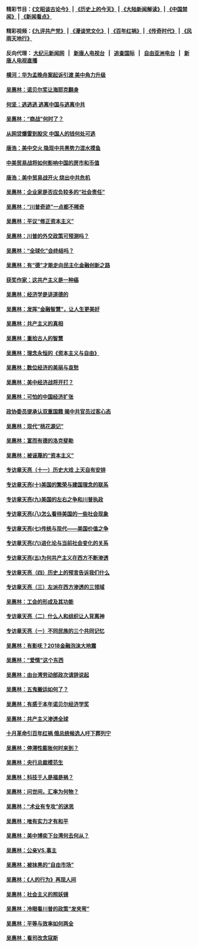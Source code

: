 #### 精彩节目：[《文昭谈古论今》](http://45.76.220.221/wenzhao) | [《历史上的今天》](http://45.76.220.221/today-in-history) | [《大陆新闻解读》](http://45.76.220.221/ntdtv-comedy) | [《中国禁闻》](http://45.76.220.221/ntdtv-news) | [《新闻看点》](http://45.76.220.221/news-insight) 

 #### 精彩视频：[《九评共产党》](http://45.76.220.221:10000/videos/jiuping) | [《漫谈党文化》](http://45.76.220.221:10000/videos/mtdwh) | [《百年红祸》](http://45.76.220.221:10000/videos/bnhh) | [《传奇时代》](http://45.76.220.221:10000/videos/legend) | [《风雨天地行》](http://45.76.220.221:10000/videos/fytdx) 

 #### 反向代理： [大纪元新闻网](http://45.76.220.221:10080/) &nbsp;&nbsp;|&nbsp;&nbsp; [新唐人电视台](http://45.76.220.221:8000/) &nbsp;&nbsp;|&nbsp;&nbsp; [追查国际](http://45.76.220.221:10010/) &nbsp;&nbsp;|&nbsp;&nbsp; [自由亚洲电台](http://45.76.220.221:9800/) &nbsp;&nbsp;|&nbsp;&nbsp; [新唐人电视直播](http://45.76.220.221/) 

#### [横河：华为孟晚舟案起诉引渡 美中角力升级](../pages/nsc423/n11027230.md?t=02190037) 

#### [吴惠林：诺贝尔奖让海耶克翻身](../pages/nsc423/n10890049.md?t=02190037) 

#### [何坚：逃逃逃 逃离中国与逃离中共](../pages/nsc423/n10592891.md?t=02190037) 

#### [吴惠林：“商战”何时了？](../pages/nsc423/n10573558.md?t=02190037) 

#### [从网贷爆雷到股灾 中国人的钱何处可逃](../pages/nsc423/n10572800.md?t=02190037) 

#### [唐浩：美中交火 隐现中共黑势力混水摸鱼](../pages/nsc423/n10544040.md?t=02190037) 

#### [中美贸易战将如何影响中国的房市和币值](../pages/nsc423/n10543697.md?t=02190037) 

#### [唐浩：美中贸易战开火 烧出中共危机](../pages/nsc423/n10540126.md?t=02190037) 

#### [吴惠林：企业家是否应负较多的“社会责任”](../pages/nsc423/n10535022.md?t=02190037) 

#### [吴惠林：“川普奇迹”一点都不稀奇](../pages/nsc423/n10512808.md?t=02190037) 

#### [吴惠林：平议“修正资本主义”](../pages/nsc423/n10495724.md?t=02190037) 

#### [吴惠林：川普的外交政策可预测吗？](../pages/nsc423/n10462387.md?t=02190037) 

#### [吴惠林：“全球化”会终结吗？](../pages/nsc423/n10452838.md?t=02190037) 

#### [吴惠林：有“德”才能走向民主化金融创新之路](../pages/nsc423/n10432292.md?t=02190037) 

#### [获奖作家：这共产主义是一种癌](../pages/nsc423/n10431541.md?t=02190037) 

#### [吴惠林：经济学是讲道德的](../pages/nsc423/n10398014.md?t=02190037) 

#### [吴惠林：发挥“金融智慧”，让人生更美好](../pages/nsc423/n10375019.md?t=02190037) 

#### [吴惠林：共产主义的真相](../pages/nsc423/n10351394.md?t=02190037) 

#### [吴惠林：重拾古人的智慧](../pages/nsc423/n10337691.md?t=02190037) 

#### [吴惠林：理念永恒的《资本主义与自由》](../pages/nsc423/n10316274.md?t=02190037) 

#### [吴惠林：数位经济的美丽与哀愁](../pages/nsc423/n10292946.md?t=02190037) 

#### [吴惠林：美中经济战将开打？](../pages/nsc423/n10258825.md?t=02190037) 

#### [吴惠林：可怕的中国经济扩张](../pages/nsc423/n10219147.md?t=02190037) 

#### [政协委员提承认双重国籍 揭中共官员过客心态](../pages/nsc423/n10208809.md?t=02190037) 

#### [吴惠林：现代“桃花源记”](../pages/nsc423/n10185234.md?t=02190037) 

#### [吴惠林：富而有德的洛克斐勒](../pages/nsc423/n10142264.md?t=02190037) 

#### [吴惠林：被诬蔑的“资本主义”](../pages/nsc423/n10124816.md?t=02190037) 

#### [专访章天亮（十一）历史大戏 上天自有安排](../pages/nsc423/n10094905.md?t=02190037) 

#### [专访章天亮(十)美国的繁荣与建国理念的联系](../pages/nsc423/n10094899.md?t=02190037) 

#### [专访章天亮(九)美国的左右之争和川普执政](../pages/nsc423/n10094889.md?t=02190037) 

#### [专访章天亮(八)怎么看待美国的一些社会现象](../pages/nsc423/n10094857.md?t=02190037) 

#### [专访章天亮(七)传统与现代——美国价值之争](../pages/nsc423/n10093140.md?t=02190037) 

#### [专访章天亮(六)进化论与当前社会变化的关系](../pages/nsc423/n10092036.md?t=02190037) 

#### [专访章天亮(五)为何共产主义在西方不断渗透](../pages/nsc423/n10083620.md?t=02190037) 

#### [专访章天亮（四）历史上的预言告诉我们什么](../pages/nsc423/n10083606.md?t=02190037) 

#### [专访章天亮（三）左派在西方渗透的三领域](../pages/nsc423/n10081115.md?t=02190037) 

#### [吴惠林：工会的形成及其功能](../pages/nsc423/n10080633.md?t=02190037) 

#### [专访章天亮（二）什么人和组织让人背离神](../pages/nsc423/n10076637.md?t=02190037) 

#### [专访章天亮（一）不同民族的三个共同记忆](../pages/nsc423/n10074188.md?t=02190037) 

#### [吴惠林：有影呒？2018金融泡沫大地震](../pages/nsc423/n10040534.md?t=02190037) 

#### [吴惠林：“爱情”这个东西](../pages/nsc423/n10019423.md?t=02190037) 

#### [吴惠林：由台湾劳动部政次请辞说起](../pages/nsc423/n9979679.md?t=02190037) 

#### [吴惠林：五鬼搬运如何了？](../pages/nsc423/n9925338.md?t=02190037) 

#### [吴惠林：有感于本年诺贝尔经济学奖](../pages/nsc423/n9871883.md?t=02190037) 

#### [吴惠林：共产主义渗透全球](../pages/nsc423/n9812748.md?t=02190037) 

#### [十月革命引百年红祸 俄总统候选人吁下葬列宁](../pages/nsc423/n9810182.md?t=02190037) 

#### [吴惠林：停滞性膨胀何时来到？](../pages/nsc423/n9764136.md?t=02190037) 

#### [吴惠林：央行总裁模范生](../pages/nsc423/n9728134.md?t=02190037) 

#### [吴惠林：科技于人是福是祸？](../pages/nsc423/n9672982.md?t=02190037) 

#### [吴惠林：问世间，汇率为何物？](../pages/nsc423/n9621788.md?t=02190037) 

#### [吴惠林：“术业有专攻”的迷思](../pages/nsc423/n9580363.md?t=02190037) 

#### [吴惠林：唯有实力才有和平](../pages/nsc423/n9529599.md?t=02190037) 

#### [吴惠林：美中博奕下台湾何去何从？](../pages/nsc423/n9483598.md?t=02190037) 

#### [吴惠林：公亲VS.事主](../pages/nsc423/n9425637.md?t=02190037) 

#### [吴惠林：被抹黑的“自由市场”](../pages/nsc423/n9351545.md?t=02190037) 

#### [吴惠林：《人的行为》再现人间](../pages/nsc423/n9296339.md?t=02190037) 

#### [吴惠林：社会主义的照妖镜](../pages/nsc423/n9243460.md?t=02190037) 

#### [吴惠林：冷眼看川普的政策“发夹弯”](../pages/nsc423/n9120684.md?t=02190037) 

#### [吴惠林：平等与效率如何两全](../pages/nsc423/n9075430.md?t=02190037) 

#### [吴惠林：看司改念寇斯](../pages/nsc423/n9024915.md?t=02190037) 

